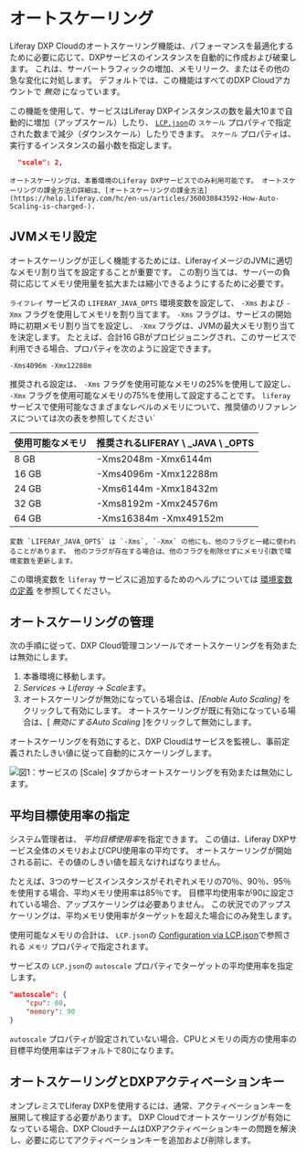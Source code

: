 # オートスケーリング

Liferay DXP Cloudのオートスケーリング機能は、パフォーマンスを最適化するために必要に応じて、DXPサービスのインスタンスを自動的に作成および破棄します。 これは、サーバートラフィックの増加、メモリリーク、またはその他の急な変化に対処します。 デフォルトでは、この機能はすべてのDXP Cloudアカウントで *無効* になっています。

この機能を使用して、サービスはLiferay DXPインスタンスの数を最大10まで自動的に増加（アップスケール）したり、 [`LCP.json`](../reference/configuration-via-lcp-json.md)の `スケール` プロパティで指定された数まで減少（ダウンスケール）したりできます。 `スケール` プロパティは、実行するインスタンスの最小数を指定します。

``` json
  "scale": 2,
```

```{note}
オートスケーリングは、本番環境のLiferay DXPサービスでのみ利用可能です。 オートスケーリングの課金方法の詳細は、[オートスケーリングの課金方法](https://help.liferay.com/hc/en-us/articles/360030843592-How-Auto-Scaling-is-charged-).
```

## JVMメモリ設定

オートスケーリングが正しく機能するためには、LiferayイメージのJVMに適切なメモリ割り当てを設定することが重要です。 この割り当ては、サーバーの負荷に応じてメモリ使用量を拡大または縮小できるようにするために必要です。

`ライフレイ` サービスの `LIFERAY_JAVA_OPTS` 環境変数を設定して、 `-Xms` および `-Xmx` フラグを使用してメモリを割り当てます。 `-Xms` フラグは、サービスの開始時に初期メモリ割り当てを設定し、 `-Xmx` フラグは、JVMの最大メモリ割り当てを決定します。 たとえば、合計16 GBがプロビジョニングされ、このサービスで利用できる場合、プロパティを次のように設定できます。

    -Xms4096m -Xmx12288m

推奨される設定は、 `-Xms` フラグを使用可能なメモリの25%を使用して設定し、 `-Xmx` フラグを使用可能なメモリの75%を使用して設定することです。 `liferay` サービスで使用可能なさまざまなレベルのメモリについて、推奨値のリファレンスについては次の表を参照してください`

| **使用可能なメモリ** | **推奨されるLIFERAY \ _JAVA \ _OPTS** |
| ------------ | ------------------------------------ |
| 8 GB         | \-Xms2048m -Xmx6144m                |
| 16 GB        | \-Xms4096m -Xmx12288m               |
| 24 GB        | \-Xms6144m -Xmx18432m               |
| 32 GB        | \-Xms8192m -Xmx24576m               |
| 64 GB        | \-Xms16384m -Xmx49152m              |

```{note}
変数 `LIFERAY_JAVA_OPTS` は `-Xms`, `-Xmx` の他にも、他のフラグと一緒に使われることがあります。 他のフラグが存在する場合は、他のフラグを削除せずにメモリ引数で環境変数を更新します。
```

この環境変数を `liferay` サービスに追加するためのヘルプについては [環境変数の定義](../reference/defining-environment-variables.md) を参照してください。

## オートスケーリングの管理

次の手順に従って、DXP Cloud管理コンソールでオートスケーリングを有効または無効にします。

1.  本番環境に移動します。
2.  *Services* → *Liferay* → *Scale*ます。
3.  オートスケーリングが無効になっている場合は、*[Enable Auto Scaling]* をクリックして有効にします。 オートスケーリングが既に有効になっている場合は、[ *無効にするAuto Scaling* ]をクリックして無効にします。

オートスケーリングを有効にすると、DXP Cloudはサービスを監視し、事前定義されたしきい値に従って自動的にスケーリングします。

![図1：サービスの [Scale] タブからオートスケーリングを有効または無効にします。](./auto-scaling/images/01.png)

## 平均目標使用率の指定

システム管理者は、 *平均目標使用率*を指定できます。 この値は、Liferay DXPサービス全体のメモリおよびCPU使用率の平均です。 オートスケーリングが開始される前に、その値のしきい値を超えなければなりません。

たとえば、3つのサービスインスタンスがそれぞれメモリの70％、90％、95％を使用する場合、平均メモリ使用率は85％です。 目標平均使用率が90に設定されている場合、アップスケーリングは必要ありません。 この状況でのアップスケーリングは、平均メモリ使用率がターゲットを超えた場合にのみ発生します。

使用可能なメモリの合計は、 `LCP.json`の [Configuration via LCP.json](../reference/configuration-via-lcp-json.md)で参照される `メモリ` プロパティで指定されます。

サービスの `LCP.json`の `autoscale` プロパティでターゲットの平均使用率を指定します。

``` json
"autoscale": {
    "cpu": 80,
    "memory": 90
}
```

`autoscale` プロパティが設定されていない場合、CPUとメモリの両方の使用率の目標平均使用率はデフォルトで80になります。

## オートスケーリングとDXPアクティベーションキー

オンプレミスでLiferay DXPを使用するには、通常、アクティベーションキーを展開して検証する必要があります。 DXP Cloudでオートスケーリングが有効になっている場合、DXP CloudチームはDXPアクティベーションキーの問題を解決し、必要に応じてアクティベーションキーを追加および削除します。

